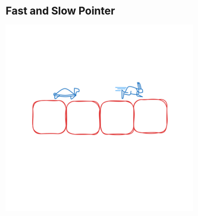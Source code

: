 # Fast and Slow Pointer

<img src="../../.gitbook/assets/fast-slow-pointer.svg" alt="" class="gitbook-drawing">
